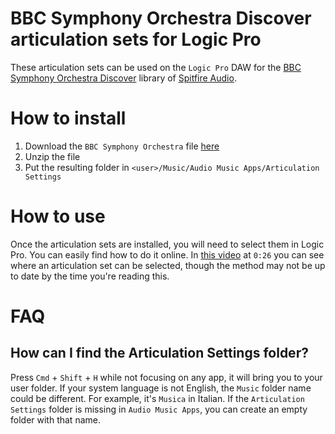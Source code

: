# BBC Symphony Orchestra Discover articulation sets for Logic Pro

These articulation sets can be used on the `Logic Pro` DAW for the [BBC Symphony Orchestra Discover](https://www.spitfireaudio.com/bbc-symphony-orchestra-discover) library of [Spitfire Audio](https://www.spitfireaudio.com/).

# How to install

1. Download the `BBC Symphony Orchestra` file [here](https://github.com/Turolatias/BBC-Symphony-Orchestra-Discover-articulation-sets-for-Logic-Pro?tab=readme-ov-file/releases)
2. Unzip the file
3. Put the resulting folder in `<user>/Music/Audio Music Apps/Articulation Settings`

# How to use

Once the articulation sets are installed, you will need to select them in Logic Pro. You can easily find how to do it online. In [this video](https://www.youtube.com/watch?v=jd4OPzZGgAI) at `0:26` you can see where an articulation set can be selected, though the method may not be up to date by the time you're reading this.

# FAQ

## How can I find the Articulation Settings folder?

Press `Cmd` + `Shift` + `H` while not focusing on any app, it will bring you to your user folder.
If your system language is not English, the `Music` folder name could be different. For example, it's `Musica` in Italian.
If the `Articulation Settings` folder is missing in `Audio Music Apps`, you can create an empty folder with that name.
